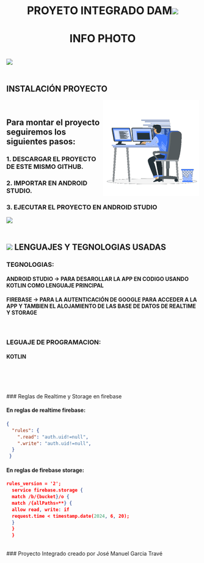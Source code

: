 <h1 align="center"><b> PROYETO INTEGRADO DAM</b><img src="https://media.giphy.com/media/hvRJCLFzcasrR4ia7z/giphy.gif" width="35"></h1>
<h1 align="center"><b> INFO PHOTO</b></h1>
<br>
<img src="https://user-images.githubusercontent.com/73097560/115834477-dbab4500-a447-11eb-908a-139a6edaec5c.gif"><br><br>

## **INSTALACIÓN PROYECTO**

<picture> <img align="right" src="https://github.com/0xAbdulKhalid/0xAbdulKhalid/raw/main/assets/mdImages/Right_Side.gif" width = 250px></picture>



<br>


## Para montar el proyecto seguiremos los siguientes pasos:

### 1. DESCARGAR EL PROYECTO DE ESTE MISMO GITHUB.<br>
### 2. IMPORTAR EN ANDROID STUDIO.<br>
### 3. EJECUTAR EL PROYECTO EN ANDROID STUDIO<br>


<img src="https://user-images.githubusercontent.com/73097560/115834477-dbab4500-a447-11eb-908a-139a6edaec5c.gif"><br><br>

## <img src="https://media2.giphy.com/media/QssGEmpkyEOhBCb7e1/giphy.gif?cid=ecf05e47a0n3gi1bfqntqmob8g9aid1oyj2wr3ds3mg700bl&rid=giphy.gif" width ="25"><b>  LENGUAJES Y TEGNOLOGIAS USADAS</b>
### TEGNOLOGIAS:
#### ANDROID STUDIO -> PARA DESAROLLAR LA APP EN CODIGO USANDO KOTLIN COMO LENGUAJE PRINCIPAL
#### FIREBASE -> PARA LA AUTENTICACIÓN DE GOOGLE PARA ACCEDER A LA APP Y TAMBIEN EL ALOJAMIENTO DE LAS BASE DE DATOS DE REALTIME Y STORAGE
<br>

### LEGUAJE DE PROGRAMACION:
#### KOTLIN
<br>
<br>
<br>
<br>
### Reglas de Realtime y Storage en firebase

#### En reglas de realtime firebase:
``` json
{
  "rules": {
    ".read": "auth.uid!=null",  
    ".write": "auth.uid!=null",  
  }
 }
```

#### En reglas de firebase storage: 
``` json
rules_version = '2';
  service firebase.storage {
  match /b/{bucket}/o {
  match /{allPaths=**} {
  allow read, write: if
  request.time < timestamp.date(2024, 6, 20);
  }
  }
  }
```
  

<br>
### Proyecto Integrado creado por José Manuel Garcia Travé
